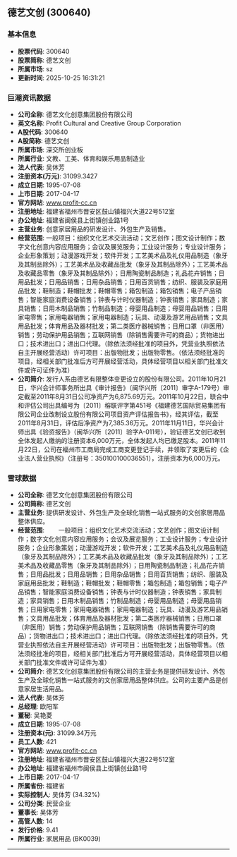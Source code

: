 ## 德艺文创 (300640)

### 基本信息

- **股票代码**: 300640
- **股票简称**: 德艺文创
- **所属市场**: sz
- **更新时间**: 2025-10-25 16:31:21

### 巨潮资讯数据

- **公司全称**: 德艺文化创意集团股份有限公司
- **英文名称**: Profit Cultural and Creative Group Corporation
- **A股代码**: 300640
- **A股简称**: 德艺文创
- **所属市场**: 深交所创业板
- **所属行业**: 文教、工美、体育和娱乐用品制造业
- **法人代表**: 吴体芳
- **注册资本(万元)**: 31099.3427
- **成立日期**: 1995-07-08
- **上市日期**: 2017-04-17
- **官方网站**: www.profit-cc.cn
- **注册地址**: 福建省福州市晋安区鼓山镇福兴大道22号512室
- **办公地址**: 福建省闽侯县上街镇创业路1号
- **主营业务**: 创意家居用品的研发设计、外包生产及销售。
- **经营范围**: 一般项目：组织文化艺术交流活动；文艺创作；图文设计制作；数字文化创意内容应用服务；会议及展览服务；工业设计服务；专业设计服务；企业形象策划；动漫游戏开发；软件开发；工艺美术品及礼仪用品制造（象牙及其制品除外）；工艺美术品及收藏品批发（象牙及其制品除外）；工艺美术品及收藏品零售（象牙及其制品除外）；日用陶瓷制品制造；礼品花卉销售；日用品批发；日用品销售；日用杂品销售；日用百货销售；纺织、服装及家庭用品批发；鞋制造；鞋帽批发；鞋帽零售；箱包制造；箱包销售；电子产品销售；智能家庭消费设备销售；钟表与计时仪器制造；钟表销售；家具制造；家具销售；日用木制品销售；竹制品制造；母婴用品制造；母婴用品销售；日用家电零售；家用电器销售；家用电器制造；玩具、动漫及游艺用品销售；文具用品批发；体育用品及器材批发；第二类医疗器械销售；日用口罩（非医用）销售；劳动保护用品销售；互联网销售（除销售需要许可的商品）；货物进出口；技术进出口；进出口代理。（除依法须经批准的项目外，凭营业执照依法自主开展经营活动）许可项目：出版物批发；出版物零售。（依法须经批准的项目，经相关部门批准后方可开展经营活动，具体经营项目以相关部门批准文件或许可证件为准）
- **公司简介**: 发行人系由德艺有限整体变更设立的股份有限公司。2011年10月21日，华兴会计师事务所出具《审计报告》（闽华兴所〔2011〕审字A-179号）审定截至2011年8月31日公司净资产为6,875.69万元。2011年10月22日，联合中和评估公司出具编号为〔2011〕榕联评字第451号《福建德艺国际贸易集团有限公司企业改制设立股份有限公司项目资产评估报告书》，经其评估，截至2011年8月31日，评估后净资产为7,385.36万元。2011年11月11日，华兴会计师出具《验资报告》（闽华兴所〔2011〕验字A-011号），验证德艺文创已收到全体发起人缴纳的注册资本6,000万元，全体发起人均已缴足股本。2011年11月22日，公司在福州市工商局完成工商变更登记手续，并领取了变更后的《企业法人营业执照》（注册号：350100100036551），注册资本为6,000万元。

### 雪球数据

- **公司全称**: 德艺文化创意集团股份有限公司
- **公司简称**: 德艺文创
- **主营业务**: 提供研发设计、外包生产及全球化销售一站式服务的文创家居用品整体供应。
- **经营范围**: 　　一般项目：组织文化艺术交流活动；文艺创作；图文设计制作；数字文化创意内容应用服务；会议及展览服务；工业设计服务；专业设计服务；企业形象策划；动漫游戏开发；软件开发；工艺美术品及礼仪用品制造（象牙及其制品除外）；工艺美术品及收藏品批发（象牙及其制品除外）；工艺美术品及收藏品零售（象牙及其制品除外）；日用陶瓷制品制造；礼品花卉销售；日用品批发；日用品销售；日用杂品销售；日用百货销售；纺织、服装及家庭用品批发；鞋制造；鞋帽批发；鞋帽零售；箱包制造；箱包销售；电子产品销售；智能家庭消费设备销售；钟表与计时仪器制造；钟表销售；家具制造；家具销售；日用木制品销售；竹制品制造；母婴用品制造；母婴用品销售；日用家电零售；家用电器销售；家用电器制造；玩具、动漫及游艺用品销售；文具用品批发；体育用品及器材批发；第二类医疗器械销售；日用口罩（非医用）销售；劳动保护用品销售；互联网销售（除销售需要许可的商品）；货物进出口；技术进出口；进出口代理。（除依法须经批准的项目外，凭营业执照依法自主开展经营活动）许可项目：出版物批发；出版物零售。（依法须经批准的项目，经相关部门批准后方可开展经营活动，具体经营项目以相关部门批准文件或许可证件为准）
- **公司简介**: 德艺文化创意集团股份有限公司的主营业务是提供研发设计、外包生产及全球化销售一站式服务的文创家居用品整体供应。公司的主要产品是创意家居生活用品。
- **法人代表**: 吴体芳
- **总经理**: 欧阳军
- **董秘**: 吴艳菱
- **成立日期**: 1995-07-08
- **注册资本(元)**: 31099.34万元
- **员工人数**: 421
- **官方网站**: www.profit-cc.cn
- **注册地址**: 福建省福州市晋安区鼓山镇福兴大道22号512室
- **办公地址**: 福建省福州市闽侯县上街镇创业路1号
- **上市日期**: 2017-04-17
- **所属省份**: 福建省
- **实际控制人**: 吴体芳 (34.32%)
- **公司分类**: 民营企业
- **董事长**: 吴体芳
- **高管人数**: 14
- **发行价格**: 9.41
- **所属行业**: 家居用品 (BK0039)

---